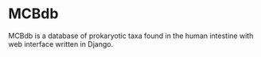 # MCBdb
MCBdb is a database of prokaryotic taxa found in the human intestine with web interface written in Django.
